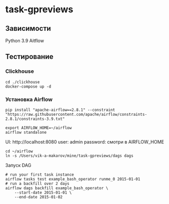 # task-gpreviews

## Зависимости
Python 3.9
Aitflow 

## Тестирование

### Clickhouse

```shell
cd ./clickhouse
docker-compose up -d
```

### Установка Airflow
```shell
pip install "apache-airflow==2.8.1" --constraint "https://raw.githubusercontent.com/apache/airflow/constraints-2.8.1/constraints-3.9.txt"
```

```shell
export AIRFLOW_HOME=~/airflow
airflow standalone
```

UI: http://localhost:8080
user: admin
password: смотри в AIRFLOW_HOME

```shell
cd ~/airflow
ln -s /Users/vik-a-makarov/mine/task-gpreviews/dags dags
```


Запуск DAG
```shell
# run your first task instance
airflow tasks test example_bash_operator runme_0 2015-01-01
# run a backfill over 2 days
airflow dags backfill example_bash_operator \
    --start-date 2015-01-01 \
    --end-date 2015-01-02
```
